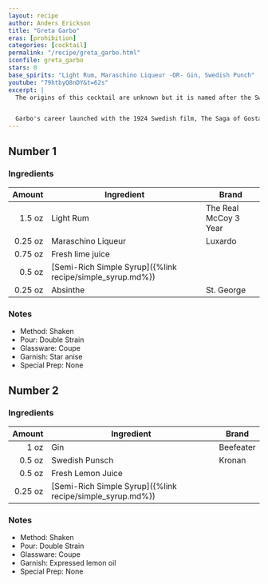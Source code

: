 ```yaml
---
layout: recipe
author: Anders Erickson
title: "Greta Garbo"
eras: [prohibition]
categories: [cocktail]
permalink: "/recipe/greta_garbo.html"
iconfile: greta_garbo
stars: 0
base_spirits: "Light Rum, Maraschino Liqueur -OR- Gin, Swedish Punch"
youtube: "79htbyQ8nDY&t=62s"
excerpt: |
  The origins of this cocktail are unknown but it is named after the Swedish film actress and Hollywood star. Born Greta Lovisa Gustafsson on the 18th September 1905, Greta Garbo received three Academy Award nominations for Best Actress and an honorary one in 1954. She was ranked the fifth greatest female star of all time by the American Film Institute in 1999, behind Katharine Hepburn, Bette Davis, Audrey Hepburn, and Ingrid Bergman.<br /><br />


  Garbo's career launched with the 1924 Swedish film, The Saga of Gosta Berling. Although her role was minor, her performance caught the attention of Louis B. Mayer, chief executive of Metro Goldwyn Mayer (MGM) who signed her to his studio in 1925. The next year she appeared in MGM's silent film, <em>Torrent</em>, then <em>Flesh</em> and the <em>Devil</em> in 1926, which propelled her to international stardom. Garbo's first talking film was <em>Anna Christie</em> (1930) which MGM marketed with the catch-phrase "Garbo talks!". Garbo retired from the screen after the failure of <em>Two-Faced Woman</em> in 1941 at the age of 35 having appeared in 28 films. An avid art collector, she never married, had no children and lived alone shunning publicity. Greta Garbo died 15th April 1990.
---
```


<div class="subrecipe" markdown="1">

## Number 1

### Ingredients

|  Amount | Ingredient                                                | Brand                 |
| ------: | --------------------------------------------------------- | --------------------- |
|  1.5 oz | Light Rum                                                 | The Real McCoy 3 Year |
| 0.25 oz | Maraschino Liqueur                                        | Luxardo               |
| 0.75 oz | Fresh lime juice                                          |
|  0.5 oz | [Semi-Rich Simple Syrup]({%link recipe/simple_syrup.md%}) |
| 0.25 oz | Absinthe                                                  | St. George            |

### Notes

- Method: Shaken
- Pour: Double Strain
- Glassware: Coupe
- Garnish: Star anise
- Special Prep: None

</div>
<div class="subrecipe" markdown="1">

## Number 2

### Ingredients

|  Amount | Ingredient                                                | Brand     |
| ------: | --------------------------------------------------------- | --------- |
|    1 oz | Gin                                                       | Beefeater |
|  0.5 oz | Swedish Punsch                                            | Kronan    |
|  0.5 oz | Fresh Lemon Juice                                         |
| 0.25 oz | [Semi-Rich Simple Syrup]({%link recipe/simple_syrup.md%}) |

### Notes

- Method: Shaken
- Pour: Double Strain
- Glassware: Coupe
- Garnish: Expressed lemon oil
- Special Prep: None

</div>
